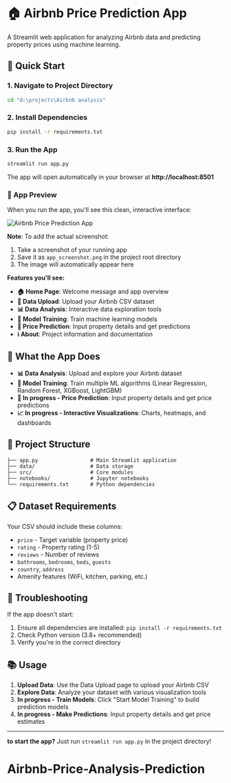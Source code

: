# 🏠 Airbnb Price Prediction App

A Streamlit web application for analyzing Airbnb data and predicting property prices using machine learning.

## 🚀 Quick Start

### 1. Navigate to Project Directory

```bash
cd "d:\projects\Airbnb analysis"
```

### 2. Install Dependencies

```bash
pip install -r requirements.txt
```

### 3. Run the App

```bash
streamlit run app.py
```

The app will open automatically in your browser at **http://localhost:8501**

### 📸 App Preview

When you run the app, you'll see this clean, interactive interface:

![Airbnb Price Prediction App](app_screenshot.png)

**Note**: To add the actual screenshot:

1. Take a screenshot of your running app
2. Save it as `app_screenshot.png` in the project root directory
3. The image will automatically appear here

**Features you'll see:**

- **🏠 Home Page**: Welcome message and app overview
- **📁 Data Upload**: Upload your Airbnb CSV dataset
- **📊 Data Analysis**: Interactive data exploration tools
- **🤖 Model Training**: Train machine learning models
- **🎯 Price Prediction**: Input property details and get predictions
- **ℹ️ About**: Project information and documentation

## 📱 What the App Does

- **📊 Data Analysis**: Upload and explore your Airbnb dataset
- **🤖 Model Training**: Train multiple ML algorithms (Linear Regression, Random Forest, XGBoost, LightGBM)
- **🎯 In progress - Price Prediction**: Input property details and get price predictions
- **📈 In progress - Interactive Visualizations**: Charts, heatmaps, and dashboards

## 📁 Project Structure

```
├── app.py                 # Main Streamlit application
├── data/                  # Data storage
├── src/                   # Core modules
├── notebooks/             # Jupyter notebooks
└── requirements.txt       # Python dependencies
```

## 📋 Dataset Requirements

Your CSV should include these columns:

- `price` - Target variable (property price)
- `rating` - Property rating (1-5)
- `reviews` - Number of reviews
- `bathrooms`, `bedrooms`, `beds`, `guests`
- `country`, `address`
- Amenity features (WiFi, kitchen, parking, etc.)

## 🔧 Troubleshooting

If the app doesn't start:

1. Ensure all dependencies are installed: `pip install -r requirements.txt`
2. Check Python version (3.8+ recommended)
3. Verify you're in the correct directory

## 📚 Usage

1. **Upload Data**: Use the Data Upload page to upload your Airbnb CSV
2. **Explore Data**: Analyze your dataset with various visualization tools
3. **In progress - Train Models**: Click "Start Model Training" to build prediction models
4. **In progress - Make Predictions**: Input property details and get price estimates

---

**to start the app?** Just run `streamlit run app.py` in the project directory!

# Airbnb-Price-Analysis-Prediction
